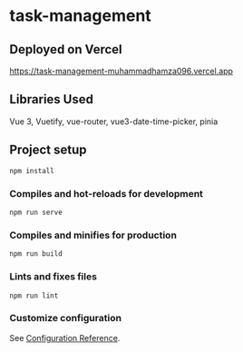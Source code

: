 # task-management

## Deployed on Vercel
https://task-management-muhammadhamza096.vercel.app

## Libraries Used
Vue 3, Vuetify, vue-router, vue3-date-time-picker, pinia


## Project setup
```
npm install
```

### Compiles and hot-reloads for development
```
npm run serve
```

### Compiles and minifies for production
```
npm run build
```

### Lints and fixes files
```
npm run lint
```

### Customize configuration
See [Configuration Reference](https://cli.vuejs.org/config/).
